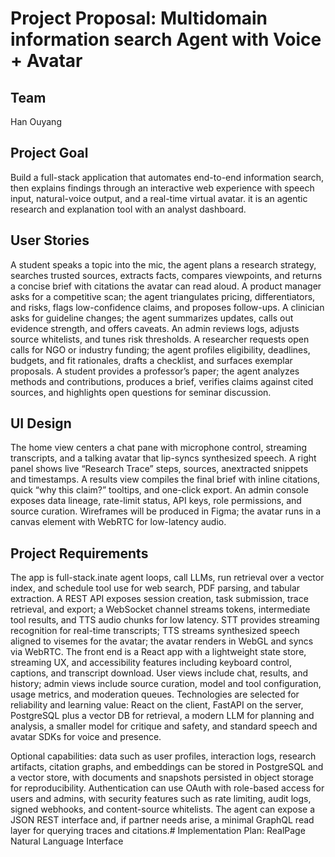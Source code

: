 # Project Proposal: Multidomain information search Agent with Voice + Avatar

## Team

Han Ouyang

## Project Goal

Build a full-stack application that automates end-to-end information search, then explains findings through an interactive web experience with speech input, natural-voice output, and a real-time virtual avatar. it is an agentic research and explanation tool with an analyst dashboard.

## User Stories
A student speaks a topic into the mic, the agent plans a research strategy, searches trusted sources, extracts facts, compares viewpoints, and returns a concise brief with citations the avatar can read aloud. A product manager asks for a competitive scan; the agent triangulates pricing, differentiators, and risks, flags low-confidence claims, and proposes follow-ups. A clinician asks for guideline changes; the agent summarizes updates, calls out evidence strength, and offers caveats. An admin reviews logs, adjusts source whitelists, and tunes risk thresholds. A researcher requests open calls for NGO or industry funding; the agent profiles eligibility, deadlines, budgets, and fit rationales, drafts a checklist, and surfaces exemplar proposals. A student provides a professor’s paper; the agent analyzes methods and contributions, produces a brief, verifies claims against cited sources, and highlights open questions for seminar discussion.

## UI Design

The home view centers a chat pane with microphone control, streaming transcripts, and a talking avatar that lip-syncs synthesized speech. A right panel shows live “Research Trace” steps, sources, anextracted snippets and timestamps. A results view compiles the final brief with inline citations, quick “why this claim?” tooltips, and one-click export. An admin console exposes data lineage, rate-limit status, API keys, role permissions, and source curation. Wireframes will be produced in Figma; the avatar runs in a canvas element with WebRTC for low-latency audio.

## Project Requirements

The app is full-stack.inate agent loops, call LLMs, run retrieval over a vector index, and schedule tool use for web search, PDF parsing, and tabular extraction. A REST API exposes session creation, task submission, trace retrieval, and export; a WebSocket channel streams tokens, intermediate tool results, and TTS audio chunks for low latency. STT provides streaming recognition for real-time transcripts; TTS streams synthesized speech aligned to visemes for the avatar; the avatar renders in WebGL and syncs via WebRTC. The front end is a React app with a lightweight state store, streaming UX, and accessibility features including keyboard control, captions, and transcript download. User views include chat, results, and history; admin views include source curation, model and tool configuration, usage metrics, and moderation queues. Technologies are selected for reliability and learning value: React on the client, FastAPI on the server, PostgreSQL plus a vector DB for retrieval, a modern LLM for planning and analysis, a smaller model for critique and safety, and standard speech and avatar SDKs for voice and presence.

Optional capabilities: data such as user profiles, interaction logs, research artifacts, citation graphs, and embeddings can be stored in PostgreSQL and a vector store, with documents and snapshots persisted in object storage for reproducibility. Authentication can use OAuth with role-based access for users and admins, with security features such as rate limiting, audit logs, signed webhooks, and content-source whitelists. The agent can expose a JSON REST interface and, if partner needs arise, a minimal GraphQL read layer for querying traces and citations.# Implementation Plan: RealPage Natural Language Interface


